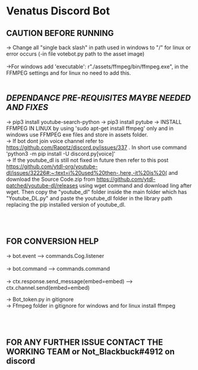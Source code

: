﻿# **Venatus Discord Bot**
## **CAUTION BEFORE RUNNING**<br />
-> Change all "single back slash" in path used in windows to "/" for linux or error occurs (-in file votebot.py path to the asset image)
<br /><br />
->For windows add  'executable': r"./assets/ffmpeg/bin/ffmpeg.exe", in the FFMPEG settings and for linux no need to add this.<br><br>
## *DEPENDANCE PRE-REQUISITES MAYBE NEEDED AND FIXES*<br />
-> pip3 install youtube-search-python
-> pip3 install pytube 
-> INSTALL FFMPEG IN LINUX by using 'sudo apt-get install ffmpeg' only and in windows use FFMPEG exe files and store in assets folder.<br />
-> If bot dont join voice channel refer to https://github.com/Rapptz/discord.py/issues/337 . In short use command 'python3 -m pip install -U discord.py[voice]'<br />
-> If the youtube_dl is still not fixed in future then refer to this post https://github.com/ytdl-org/youtube-dl/issues/32226#:~:text=i%20used%20then-,here,-it%20is%20( 
     and download the Source Code.zip from https://github.com/ytdl-patched/youtube-dl/releases using wget command and download ling after wget. Then copy the "youtube_dl"      folder inside the main folder which has "Youtube_DL.py" and paste the youtube_dl folder in the library path replacing the pip installed version of youtube_dl.<br />


<br /><br />
## **FOR CONVERSION HELP**<br />
-> bot.event --> commands.Cog.listener <br />              
-> bot.command --> commands.command <br />                               
-> ctx.response.send_message(embed=embed) --> ctx.channel.send(embed=embed) <br />

-> Bot_token.py in gitignore<br />
-> Ffmpeg folder in gitignore for windows and for linux install ffmpeg<br />

<br /><br />
## **FOR ANY FURTHER ISSUE CONTACT THE WORKING TEAM or Not_Blackbuck#4912 on discord**<br />

